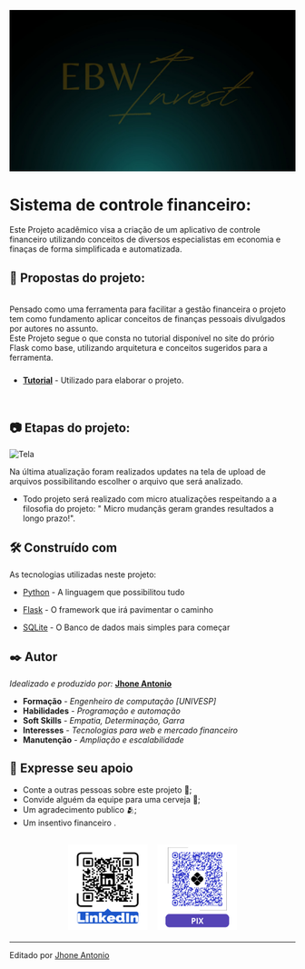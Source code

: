 ![Apresentação](./app/static/midia/Ebw_Invest_wallpaper.jpg)

# Sistema de controle financeiro:

Este Projeto acadêmico visa a criação de um aplicativo de controle financeiro utilizando conceitos de diversos especialistas em economia e finaças de forma simplificada e automatizada.

## 🧩 Propostas do projeto:

<br/>
Pensado como uma ferramenta para facilitar a gestão financeira o projeto tem como fundamento aplicar conceitos de finanças pessoais divulgados por autores no assunto.

<br/>
Este Projeto segue o que consta no tutorial disponível no site do prório Flask como base, utilizando arquitetura e conceitos sugeridos para a ferramenta.

###

* [**Tutorial**](https://flask.palletsprojects.com/tutorial/) - Utilizado para elaborar o projeto.

<br/>


## 📷 Etapas do projeto:

![Tela](./app/static/midia/TelaAtual.gif)


 Na última atualização foram realizados updates na tela de upload de arquivos possibilitando escolher o arquivo que será analizado. 
    
* Todo projeto será realizado com micro atualizações respeitando a a filosofia do projeto: " Micro mudançãs geram grandes resultados a longo prazo!".

<!-- 
<p>
    * A segunda etapa consiste em estruturar o projeto e o repositório para distribuição e teste do projeto. 
    * A terceira etapa consiste em preparar o projeto para implementação em um serviço de hospedagem web tornando-o acessível.
    * Concluído a terceira etapa inicia-se a estilização do projeto de forma mais autonoma com foco em responsividade e explorando novas possibilidades.

    ![Infográfico](Midia/Img/Infográfico.png)

    ###
    ## 🕹️ Como testar essa aplicação:

    #### Obs.: Assumimos que o Python ja esteja devidamente instalado no computador onde será realizado o teste!

    ### 1 - Crie um diretório para o projeto e acesse-o:

    Obs.: É recomendado a criação de um ambiente virtual para evitar conflitos de versões e dependências ao executar este projeto.

    Segindo as [**instruções de instalação**](https://flask.palletsprojects.com/en/3.0.x/installation/) você pode criar seu ambiente virtual e inicia-lo.

    ### 2 - Clone o repositório:

        $ git clone https://github.com/EbonyWizard4/flask-tutorial.git

    ### 3 - Acesse a pasta do projeto:
        
        $ cd ./flask-tutorial:

    ### 4 - Instale as dependências necessárias:

        $ pip install -r requirements.txt

    ### 5 - Inicialize o banco de dados:

        $ flask --app flaskr init-db
        Initialized the database.

    ### 6 - Instale o aplicativo:

        $ pip install -e .

    ### 7 - Rode o aplicativo:

        $ flask --app flaskr run --debug

    Você verá uma saída semelhante a esta:

        * Serving Flask app "flaskr"
        * Debug mode: on
        * Running on http://127.0.0.1:5000/ (Press CTRL+C to quit)
        * Restarting with stat
        * Debugger is active!
        * Debugger PIN: nnn-nnn-nnn

    ### 8 - Acesse o aplicativo:

    Visite http://127.0.0.1:5000/ em um navegador e você deverá ver o aplicativo em execução.

    ### 9 - Teste a Aplicação:

    Você usará [pytest](https://pytest.readthedocs.io/) e [coverage](https://coverage.readthedocs.io/) para testar e medir seu código. Instale os dois:

        * pip install pytest coverage

    Para executar os testes, use ocomando pytest. Ele encontrará e executará todas as funções de teste:

        * pytest

    Você deve receber uma resposta semelhante a esta:

    ![Imagem de execução de teste](<Midia/Img/Captura de tela pytest.png>)

    Se algum teste falhar, o pytest mostrará o erro que foi gerado. 

    Você pode executar o seguinte comando para obter uma lista de cada função de teste em vez de pontos.

        * pytest -v

    Para medir a cobertura de código dos seus testes, use o comando coverage para executar pytest em vez de executá-lo diretamente.

        * coverage run -m pytest

    Ou utilize o coverage para visualizar um relatório simples no terminal

        * coverage report

    Você deve obter uma resposta semelhante a esta:

    ![Imagem do relatório de cobertura de teste ](<Midia/Img/Captura de tela cobertura pytest.png>)
</p>
-->
###
## 🛠️ Construído com

As tecnologias utilizadas neste projeto:

* [Python](https://www.python.org/) - A linguagem que possibilitou tudo

* [Flask](https://flask.palletsprojects.com/en/3.0.x/) - O framework que irá pavimentar o caminho

* [SQLite](https://www.sqlite.org/) - O Banco de dados mais simples para começar

<!-- * [GitFlow](https://pypi.org/project/gitflow/) - A melhor forma de organizar o trabalho -->

## ✒️ Autor

*Idealizado e produzido por:* [**Jhone Antonio**](https://github.com/EbonyWizard4)

* **Formação** - *Engenheiro de computação [UNIVESP]*
* **Habilidades** - *Programação e automação*
* **Soft Skills** - *Empatia, Determinação, Garra*
* **Interesses** - *Tecnologias para web e mercado financeiro*
* **Manutenção** - *Ampliação e escalabilidade*

## 🎁 Expresse seu apoio

* Conte a outras pessoas sobre este projeto 📢;
* Convide alguém da equipe para uma cerveja 🍺;
* Um agradecimento publico 🫂;
* Um insentivo financeiro .

##

<div style="display: inline_block" align="center">
    <img src="app/static/midia/Qrlogo-in.png" height="150" width="140">
    <sub>ㅤ</sub>
    <img src="app/static/midia/Qrlogo-mpago.png" height="150" width="140">
</div>

---
Editado por [Jhone Antonio](www.linkedin.com/in/antoniojhone)
